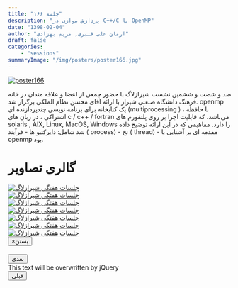 ```yaml
---
title: "جلسه ۱۶۶"
description: "پردازش موازی در C++/C با OpenMP"
date: "1398-02-04"
author: "آرمان علی قنبری, مریم بهزادی"
draft: false
categories:
    - "sessions"
summaryImage: "/img/posters/poster166.jpg"
---
```

[![poster166](../../img/posters/poster166.jpg)](../../img/poster166.jpg)


صد و شصت و ششمین نشست شیرازلاگ با حضور جمعی از اعضا و علاقه مندان در خانه فرهنگ دانشگاه صنعتی شیراز با ارائه آقای محسن نظام الملکی  برگزار شد.‍‍ openmp 
یک کتابخانه برای برنامه نویسی چند‌پردازنده ای (multiprocessing ) ، با حافظه اشتراکی ، در زبان های c / c++ / fortran می‌باشد، که قابلیت اجرا بر روی پلتفورم های solaris , AIX, Linux, MacOS, Windows  را دارد. 
مفاهیمی که در این ارائه توضیح داده شد شامل:
دایرکتیو ها -
فرآیند ( process)  - 
نخ ( thread) -
مقدمه ای بر آشنایی با openmp بود.


<div class="row">
    <div class="col-lg-12">
        <h1 class="page-header">گالری تصاویر</h1>    
            <div class="col-lg-4 col-md-4 col-xs-6 thumb">
            <a class="thumbnail" href="#" data-image-id="" data-toggle="modal" data-title="نشست هفتگی شیرازلاگ با حضور جمعی از دوستان" data-caption="" data-image="../../img/a.8.jpg" data-target="#image-gallery">
              <img class="img-responsive" src="../../img/a.8.jpg"
              alt="جلسات هفتگی شیرازلاگ">
            </a>
        </div>
            <div class="col-lg-4 col-md-4 col-xs-6 thumb">
            <a class="thumbnail" href="#" data-image-id="" data-toggle="modal" data-title="نشست هفتگی شیرازلاگ با حضور جمعی از دوستان" data-caption="" data-image="../../img/a.9.jpg" data-target="#image-gallery">
                <img class="img-responsive" src="../../img/a.9.jpg"
                alt="جلسات هفتگی شیرازلاگ">
            </a>
        </div>
            <div class="col-lg-4 col-md-4 col-xs-6 thumb">
            <a class="thumbnail" href="#" data-image-id="" data-toggle="modal" data-title="نشست هفتگی شیرازلاگ با حضور جمعی از دوستان" data-caption="" data-image="../../img/a.11.jpg" data-target="#image-gallery">
                <img class="img-responsive" src="../../img/a.11.jpg"
                alt="جلسات هفتگی شیرازلاگ">
            </a>
    </div>
     <div class="col-lg-4 col-md-4 col-xs-6 thumb">
            <a class="thumbnail" href="#" data-image-id="" data-toggle="modal" data-title="نشست هفتگی شیرازلاگ با حضور جمعی از دوستان" data-caption="" data-image="../../img/a.12.jpg" data-target="#image-gallery">
                <img class="img-responsive" src="../../img/a.12.jpg"
                alt="جلسات هفتگی شیرازلاگ">
            </a>
    </div>
     <div class="col-lg-4 col-md-4 col-xs-6 thumb">
            <a class="thumbnail" href="#" data-image-id="" data-toggle="modal" data-title="نشست هفتگی شیرازلاگ با حضور جمعی از دوستان" data-caption="" data-image="../../img/a.16.jpg" data-target="#image-gallery">
                <img class="img-responsive" src="../../img/a.16.jpg"
                alt="جلسات هفتگی شیرازلاگ">
            </a>
 </div>    
            <div class="col-lg-4 col-md-4 col-xs-6 thumb">
            <a class="thumbnail" href="#" data-image-id="" data-toggle="modal" data-title="نشست هفتگی شیرازلاگ با حضور جمعی از دوستان" data-caption="" data-image="../../img/a.18.jpg" data-target="#image-gallery">
              <img class="img-responsive" src="../../img/a.18.jpg"
              alt="جلسات هفتگی شیرازلاگ">
            </a>
        </div>   
            <div class="col-lg-4 col-md-4 col-xs-6 thumb">
            <a class="thumbnail" href="#" data-image-id="" data-toggle="modal" data-title="نشست هفتگی شیرازلاگ با حضور جمعی از دوستان" data-caption="" data-image="../../img/a.21.jpg" data-target="#image-gallery">
              <img class="img-responsive" src="../../img/a.21.jpg"
              alt="جلسات هفتگی شیرازلاگ">
            </a>
        </div>
<div class="modal fade" id="image-gallery" tabindex="-1" role="dialog" aria-
 aria-labelledby="myModalLabel" aria-hidden="true">
    <div class="modal-dialog">
        <div class="modal-content">
            <div class="modal-header">
                <button type="button" class="close" data-dismiss="modal"><span aria-hidden="true">×</span><span class="sr-only">بستن</span></button>
                <h4 class="modal-title" id="image-gallery-title"></h4>
            </div>
            <div class="modal-body">
                <img id="image-gallery-image" class="img-responsive" src="">
            </div>
            <div class="modal-footer">
                <div class="col-md-2">
                    <button type="button" class="btn btn-primary" id="show-previous-image">بعدی</button>
                </div>
                <div class="col-md-8 text-justify" id="image-gallery-caption">
                    This text will be overwritten by jQuery
                </div>
                <div class="col-md-2">
                    <button type="button" id="show-next-image" class="btn btn-default">قبلی</button>
                </div>
            </div>
        </div>
    </div>
</div>
</div>
